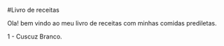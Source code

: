 #Livro de receitas

Ola! bem vindo ao meu livro de receitas com minhas comidas prediletas.

1 - Cuscuz Branco.

